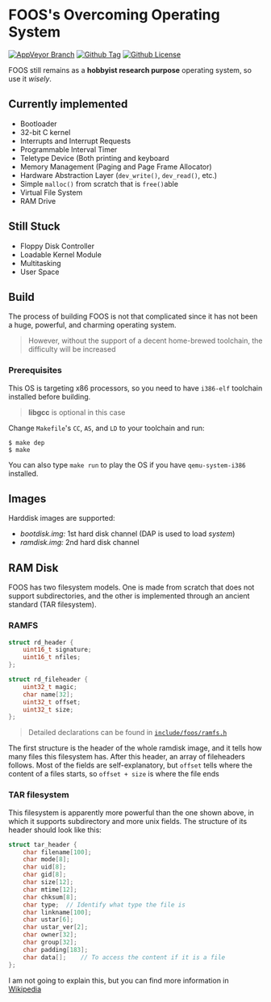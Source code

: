 # FOOS's Overcoming Operating System
[![AppVeyor Branch][appveyor]](https://ci.appveyor.com/project/TravorLZH/foos)
[![Github Tag][tag]](https://github.com/TravorLZH/foos/releases)
[![Github License][license]](LICENSE)

FOOS still remains as a **hobbyist research purpose** operating system, so use
it _wisely_.

## Currently implemented

* Bootloader
* 32-bit C kernel
* Interrupts and Interrupt Requests
* Programmable Interval Timer
* Teletype Device (Both printing and keyboard
* Memory Management (Paging and Page Frame Allocator)
* Hardware Abstraction Layer (`dev_write()`, `dev_read()`, etc.)
* Simple `malloc()` from scratch that is `free()`able
* Virtual File System
* RAM Drive

## Still Stuck
* Floppy Disk Controller
* Loadable Kernel Module
* Multitasking
* User Space

## Build
The process of building FOOS is not that complicated since it has not been a
huge, powerful, and charming operating system.
> However, without the support of a decent home-brewed toolchain, the difficulty
will be increased

### Prerequisites
This OS is targeting x86 processors, so you need to have `i386-elf` toolchain
installed before building.
> **libgcc** is optional in this case

Change `Makefile`'s `CC`, `AS`, and `LD` to your toolchain and run:
```shell
$ make dep
$ make
```
You can also type `make run` to play the OS if you have `qemu-system-i386`
installed.

## Images
Harddisk images are supported:
* *bootdisk.img:* 1st hard disk channel (DAP is used to load _system_)
* *ramdisk.img:* 2nd hard disk channel

## RAM Disk
FOOS has two filesystem models. One is made from scratch that does not support
subdirectories, and the other is implemented through an ancient standard (TAR
filesystem).

### RAMFS
```c
struct rd_header {
	uint16_t signature;
	uint16_t nfiles;
};

struct rd_fileheader {
	uint32_t magic;
	char name[32];
	uint32_t offset;
	uint32_t size;
};
```
> Detailed declarations can be found in [`include/foos/ramfs.h`][1]

The first structure is the header of the whole ramdisk image, and it tells
how many files this filesystem has. After this header, an array of fileheaders
follows. Most of the fields are self-explanatory, but `offset` tells where the
content of a files starts, so `offset + size` is where the file ends

### TAR filesystem

This filesystem is apparently more powerful than the one shown above, in which
it supports subdirectory and more unix fields. The structure of its header
should look like this:
```c
struct tar_header {
	char filename[100];
	char mode[8];
	char uid[8];
	char gid[8];
	char size[12];
	char mtime[12];
	char chksum[8];
	char type;	// Identify what type the file is
	char linkname[100];
	char ustar[6];
	char ustar_ver[2];
	char owner[32];
	char group[32];
	char padding[183];
	char data[];	// To access the content if it is a file
};
```
I am not going to explain this, but you can find more information in
[Wikipedia][2]

[appveyor]: https://ci.appveyor.com/api/projects/status/github/TravorLZH/foos?svg=true
[tag]: https://img.shields.io/github/tag/TravorLZH/foos.svg
[license]: https://img.shields.io/github/license/TravorLZH/foos.svg
[1]: include/foos/ramfs.h
[2]: https://en.wikipedia.org/wiki/Tar_(computing)
